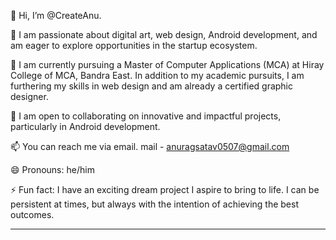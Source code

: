 👋 Hi, I’m @CreateAnu.

👀 I am passionate about digital art, web design, Android development, and am eager to explore opportunities in the startup ecosystem.

🌱 I am currently pursuing a Master of Computer Applications (MCA) at Hiray College of MCA, Bandra East. In addition to my academic pursuits, I am furthering my skills in web design and am already a certified graphic designer.

💞️ I am open to collaborating on innovative and impactful projects, particularly in Android development.

📫 You can reach me via email.
mail - anuragsatav0507@gmail.com 

😄 Pronouns: he/him

⚡ Fun fact: I have an exciting dream project I aspire to bring to life. I can be persistent at times, but always with the intention of achieving the best outcomes.

---
<!---
CreateAnu/CreateAnu is a ✨ special ✨ repository because its `README.md` (this file) appears on your GitHub profile.
You can click the Preview link to take a look at your changes.
--->
